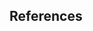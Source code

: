 <section class="no-padding" id="sources">
         <aside class="bg-dark">
      <div class="container text-center">
          <div class="call-to-action">
              <h2>References</h2>
          </div>
      </div>
  </aside>

</section>
